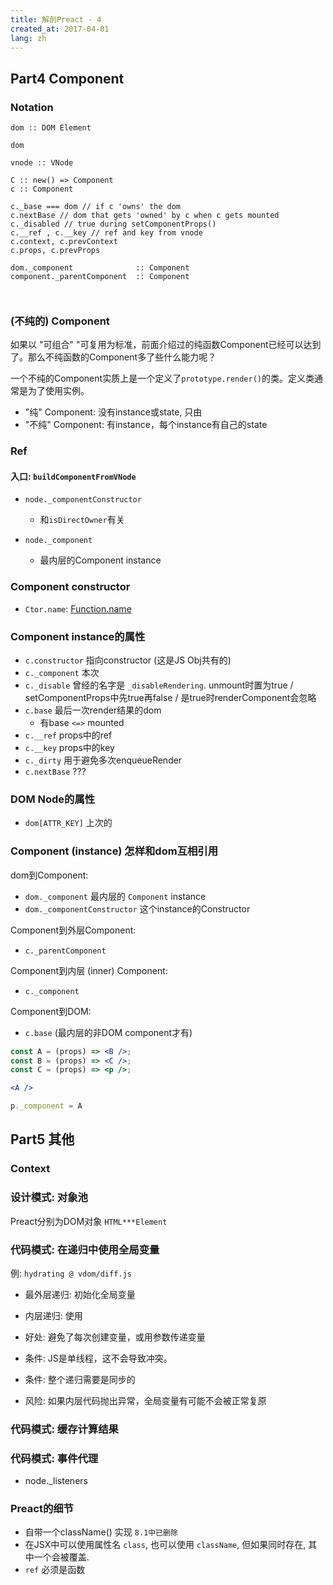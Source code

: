 ```yaml
---
title: 解剖Preact - 4
created_at: 2017-04-01
lang: zh
---
```


## Part4 Component

### Notation

```
dom :: DOM Element

dom

vnode :: VNode

C :: new() => Component
c :: Component

c._base === dom // if c 'owns' the dom
c.nextBase // dom that gets 'owned' by c when c gets mounted
c._disabled // true during setComponentProps()
c.__ref , c.__key // ref and key from vnode
c.context, c.prevContext
c.props, c.prevProps

dom._component              :: Component
component._parentComponent  :: Component



```




### (不纯的) Component

如果以 "可组合" "可复用为标准，前面介绍过的纯函数Component已经可以达到了。那么不纯函数的Component多了些什么能力呢？

一个不纯的Component实质上是一个定义了`prototype.render()`的类。定义类通常是为了使用实例。

- "纯" Component: 没有instance或state, 只由
- "不纯" Component: 有instance，每个instance有自己的state

### Ref



#### 入口: `buildComponentFromVNode`


- `node._componentConstructor`
    - 和`isDirectOwner`有关

- `node._component`
    - 最内层的Component instance

### Component constructor

- `Ctor.name`: [Function.name](https://developer.mozilla.org/en-US/docs/Web/JavaScript/Reference/Global_Objects/Function/name)

### Component instance的属性

- `c.constructor` 指向constructor (这是JS Obj共有的)
- `c._component` 本次
- `c._disable` 曾经的名字是 `_disableRendering`. unmount时置为true / setComponentProps中先true再false / 是true时renderComponent会忽略
- `c.base` 最后一次render结果的dom
    - 有base `<=>` mounted
- `c.__ref` props中的ref
- `c.__key` props中的key
- `c._dirty` 用于避免多次enqueueRender
- `c.nextBase` ???

### DOM Node的属性

- `dom[ATTR_KEY]` 上次的

### Component (instance) 怎样和dom互相引用

dom到Component: 

- `dom._component` 最内层的 `Component` instance
- `dom._componentConstructor` 这个instance的Constructor

Component到外层Component:

- `c._parentComponent`

Component到内层 (inner) Component:

- `c._component`

Component到DOM:

- `c.base` (最内层的非DOM component才有)

```jsx
const A = (props) => <B />;
const B = (props) => <C />;
const C = (props) => <p />;

<A />
```

```js
p._component = A
```

## Part5 其他

### Context

### 设计模式: 对象池

Preact分别为DOM对象 `HTML***Element`


### 代码模式: 在递归中使用全局变量

例: `hydrating @ vdom/diff.js`

- 最外层递归: 初始化全局变量
- 内层递归: 使用

- 好处: 避免了每次创建变量，或用参数传递变量
- 条件: JS是单线程，这不会导致冲突。
- 条件: 整个递归需要是同步的
- 风险: 如果内层代码抛出异常，全局变量有可能不会被正常复原

### 代码模式: 缓存计算结果


### 代码模式: 事件代理

- node._listeners

### Preact的细节

- 自带一个className() 实现 `8.1中已删除`
- 在JSX中可以使用属性名 `class`, 也可以使用 `className`, 但如果同时存在, 其中一个会被覆盖.
- `ref` 必须是函数


